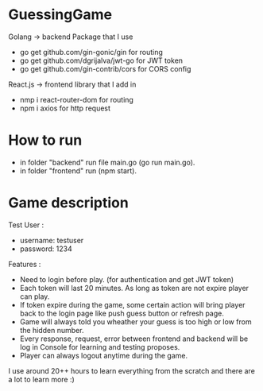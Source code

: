 # GuessingGame

Golang -> backend
Package that I use
- go get github.com/gin-gonic/gin       for routing
- go get github.com/dgrijalva/jwt-go    for JWT token
- go get github.com/gin-contrib/cors    for CORS config

React.js -> frontend
library that I add in
- nmp i react-router-dom      for routing
- npm i axios                 for http request

# How to run
+ in folder "backend" run file main.go (go run main.go).
+ in folder "frontend" run (npm start).

# Game description
Test User : 
+ username: testuser
+ password: 1234

Features : 
+ Need to login before play. (for authentication and get JWT token)
+ Each token will last 20 minutes. As long as token are not expire player can play.
+ If token expire during the game, some certain action will bring player back to the login page like push guess button or refresh page.
+ Game will always told you wheather your guess is too high or low from the hidden number.
+ Every response, request, error between frontend and backend will be log in Console for learning and testing proposes.
+ Player can always logout anytime during the game.

I use around 20++ hours to learn everything from the scratch and there are a lot to learn more :)
